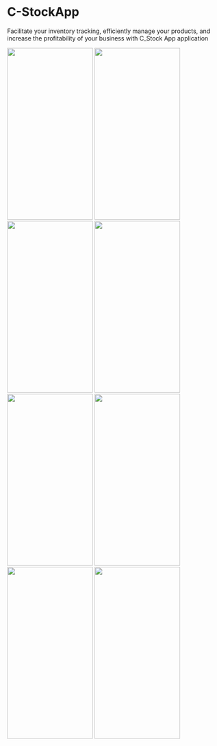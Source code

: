 # C-StockApp

Facilitate your inventory tracking, efficiently manage your products, and increase the profitability of your business with C_Stock App application

<img src="https://user-images.githubusercontent.com/123153282/223700396-cdc54d6e-fc60-495b-9f86-c8d4fb8ce03e.png" width="200" height="400">   <img src="https://user-images.githubusercontent.com/123153282/223700605-b54cc909-b672-4ab1-997f-f8d5fa7ac3a3.png" width="200" height="400">
<img src="https://user-images.githubusercontent.com/123153282/223700383-1f6586b9-46e5-44bd-949b-d05b68f2f7f0.png" width="200" height="400">   <img src="https://user-images.githubusercontent.com/123153282/223700399-30b3542a-71b1-4acb-9038-ea4a0ccce357.png" width="200" height="400">
<img src="https://user-images.githubusercontent.com/123153282/223700393-ce2519cd-e773-421d-bd69-748825a836b9.png" width="200" height="400">   <img src="https://user-images.githubusercontent.com/123153282/223700408-d89d45ea-76ac-4df7-873f-df5ab997ecdd.png" width="200" height="400">
<img src="https://user-images.githubusercontent.com/123153282/223700405-8046080c-d5bd-427c-a0be-c010acd08f6d.png" width="200" height="400">   <img src="https://user-images.githubusercontent.com/123153282/223700390-5420c41e-fd8b-4cdc-a155-f19592b5b571.png" width="200" height="400">

